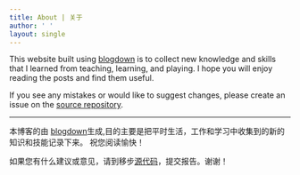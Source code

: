 ```yaml
---
title: About | 关于
author: ' '
layout: single
---
```


This website built using [blogdown](https://bookdown.org/yihui/blogdown/) is to collect new knowledge and skills that I learned from teaching, learning, and playing. I hope you will enjoy reading the posts and find them useful.

If you see any mistakes or would like to suggest changes, please create an issue on the [source repository](https://github.com/fyemath/Other-Posts).

-----

本博客的由 [blogdown](https://bookdown.org/yihui/blogdown/)生成,目的主要是把平时生活，工作和学习中收集到的新的知识和技能记录下来。 祝您阅读愉快！

如果您有什么建议或意见，请到移步[源代码](https://github.com/fyemath/Other-Posts)，提交报告。谢谢！